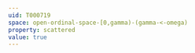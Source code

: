 ```yaml
---
uid: T000719
space: open-ordinal-space-[0,gamma)-(gamma-<-omega)
property: scattered
value: true
---
```

